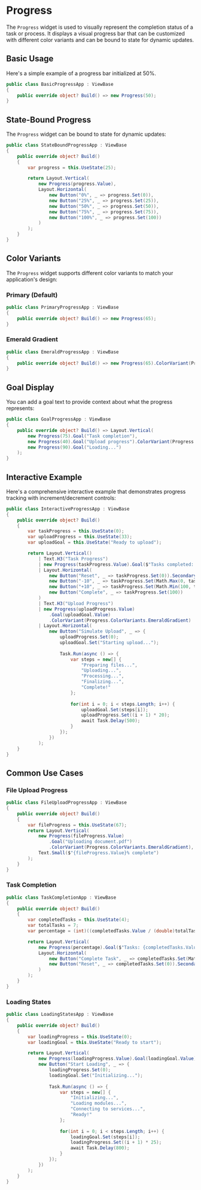 ﻿---
prepare: |
  var client = this.UseService<IClientProvider>();
---

# Progress

<Ingress Text="Show task completion status with customizable progress bars that support dynamic updates and multiple color variants." />

The `Progress` widget is used to visually represent the completion status of a task or process. It displays a visual progress bar that can be customized with different color variants and can be bound to state for dynamic updates.

## Basic Usage

Here's a simple example of a progress bar initialized at 50%.

```csharp demo-below
public class BasicProgressApp : ViewBase
{
    public override object? Build() => new Progress(50);
}
```

## State-Bound Progress

The `Progress` widget can be bound to state for dynamic updates:

```csharp demo-below
public class StateBoundProgressApp : ViewBase
{
    public override object? Build()
    {
        var progress = this.UseState(25);

        return Layout.Vertical(
            new Progress(progress.Value),
            Layout.Horizontal(
                new Button("0%", _ => progress.Set(0)),
                new Button("25%", _ => progress.Set(25)),
                new Button("50%", _ => progress.Set(50)),
                new Button("75%", _ => progress.Set(75)),
                new Button("100%", _ => progress.Set(100))
            )
        );
    }
}
```

## Color Variants

The `Progress` widget supports different color variants to match your application's design:

### Primary (Default)

```csharp demo-below ivy-bg
public class PrimaryProgressApp : ViewBase
{
    public override object? Build() => new Progress(65);
}
```

### Emerald Gradient

```csharp demo-below ivy-bg
public class EmeraldProgressApp : ViewBase
{
    public override object? Build() => new Progress(65).ColorVariant(Progress.ColorVariants.EmeraldGradient);
}
```

## Goal Display

You can add a goal text to provide context about what the progress represents:

```csharp demo-below ivy-bg
public class GoalProgressApp : ViewBase
{
    public override object? Build() => Layout.Vertical(
        new Progress(75).Goal("Task completion"),
        new Progress(40).Goal("Upload progress").ColorVariant(Progress.ColorVariants.EmeraldGradient),
        new Progress(90).Goal("Loading...")
    );
}
```

## Interactive Example

Here's a comprehensive interactive example that demonstrates progress tracking with increment/decrement controls:

```csharp demo-below ivy-bg
public class InteractiveProgressApp : ViewBase
{
    public override object? Build()
    {
        var taskProgress = this.UseState(0);
        var uploadProgress = this.UseState(33);
        var uploadGoal = this.UseState("Ready to upload");

        return Layout.Vertical()
            | Text.H3("Task Progress")
            | new Progress(taskProgress.Value).Goal($"Tasks completed: {taskProgress.Value}%")
            | Layout.Horizontal(
                new Button("Reset", _ => taskProgress.Set(0)).Secondary(),
                new Button("-10", _ => taskProgress.Set(Math.Max(0, taskProgress.Value - 10))),
                new Button("+10", _ => taskProgress.Set(Math.Min(100, taskProgress.Value + 10))),
                new Button("Complete", _ => taskProgress.Set(100))
            )
            | Text.H3("Upload Progress") 
            | new Progress(uploadProgress.Value)
                .Goal(uploadGoal.Value)
                .ColorVariant(Progress.ColorVariants.EmeraldGradient)
            | Layout.Horizontal(
                new Button("Simulate Upload", _ => {
                    uploadProgress.Set(0);
                    uploadGoal.Set("Starting upload...");
                    
                    Task.Run(async () => {
                        var steps = new[] { 
                            "Preparing files...", 
                            "Uploading...", 
                            "Processing...", 
                            "Finalizing...", 
                            "Complete!" 
                        };
                        
                        for(int i = 0; i < steps.Length; i++) {
                            uploadGoal.Set(steps[i]);
                            uploadProgress.Set((i + 1) * 20);
                            await Task.Delay(500);
                        }
                    });
                })
            );
    }
}
```

## Common Use Cases

### File Upload Progress

```csharp demo-below ivy-bg
public class FileUploadProgressApp : ViewBase
{
    public override object? Build()
    {
        var fileProgress = this.UseState(67);
        return Layout.Vertical(
            new Progress(fileProgress.Value)
                .Goal("Uploading document.pdf")
                .ColorVariant(Progress.ColorVariants.EmeraldGradient),
            Text.Small($"{fileProgress.Value}% complete")
        );
    }
}
```

### Task Completion

```csharp demo-below ivy-bg
public class TaskCompletionApp : ViewBase
{
    public override object? Build()
    {
        var completedTasks = this.UseState(4);
        var totalTasks = 7;
        var percentage = (int)((completedTasks.Value / (double)totalTasks) * 100);

        return Layout.Vertical(
            new Progress(percentage).Goal($"Tasks: {completedTasks.Value}/{totalTasks}"),
            Layout.Horizontal(
                new Button("Complete Task", _ => completedTasks.Set(Math.Min(totalTasks, completedTasks.Value + 1))),
                new Button("Reset", _ => completedTasks.Set(0)).Secondary()
            )
        );
    }
}
```

### Loading States

```csharp demo-below ivy-bg
public class LoadingStatesApp : ViewBase
{
    public override object? Build()
    {
        var loadingProgress = this.UseState(0);
        var loadingGoal = this.UseState("Ready to start");

        return Layout.Vertical(
            new Progress(loadingProgress.Value).Goal(loadingGoal.Value),
            new Button("Start Loading", _ => {
                loadingProgress.Set(0);
                loadingGoal.Set("Initializing...");
                
                Task.Run(async () => {
                    var steps = new[] { 
                        "Initializing...", 
                        "Loading modules...", 
                        "Connecting to services...", 
                        "Ready!" 
                    };
                    
                    for(int i = 0; i < steps.Length; i++) {
                        loadingGoal.Set(steps[i]);
                        loadingProgress.Set((i + 1) * 25);
                        await Task.Delay(800);
                    }
                });
            })
        );
    }
}
```

<WidgetDocs Type="Ivy.Progress" ExtensionTypes="Ivy.ProgressExtensions" SourceUrl="https://github.com/Ivy-Interactive/Ivy-Framework/blob/main/Ivy/Widgets/Progress.cs"/>
